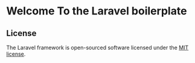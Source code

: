 # Welcome To the Laravel boilerplate

## License

The Laravel framework is open-sourced software licensed under the [MIT license](https://opensource.org/licenses/MIT).
